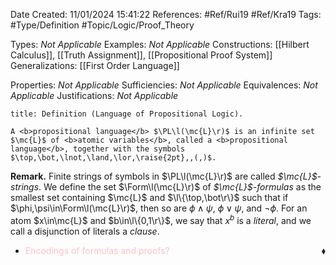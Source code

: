 <div class="topSpace"></div>

Date Created: 11/01/2024 15:41:22
References: #Ref/Rui19 #Ref/Kra19
Tags: #Type/Definition #Topic/Logic/Proof_Theory

Types: <i>Not Applicable</i>
Examples: <i>Not Applicable</i>
Constructions: [[Hilbert Calculus]], [[Truth Assignment]], [[Propositional Proof System]]
Generalizations: [[First Order Language]]

Properties: <i>Not Applicable</i>
Sufficiencies: <i>Not Applicable</i>
Equivalences: <i>Not Applicable</i>
Justifications: <i>Not Applicable</i>

``` ad-Definition
title: Definition (Language of Propositional Logic).

A <b>propositional language</b> $\PL\l(\mc{L}\r)$ is an infinite set $\mc{L}$ of <b>atomic variables</b>, called a <b>propositional language</b>, together with the symbols $\top,\bot,\lnot,\land,\lor,\raise{2pt},,(,)$.

```

<b>Remark.</b> Finite strings of symbols in $\PL\l(\mc{L}\r)$ are called <i>$\mc{L}$-strings</i>. We define the set $\Form\l(\mc{L}\r)$ of <i>$\mc{L}$-formulas</i> as the smallest set containing $\mc{L}$ and $\l\{\top,\bot\r\}$ such that if $\phi,\psi\in\Form\l(\mc{L}\r)$, then so are $\phi\land\psi$, $\phi\lor\psi$, and $\lnot\phi$. For an atom $x\in\mc{L}$ and $b\in\l\{0,1\r\}$, we say that $x^b$ is a <i>literal</i>, and we call a disjunction of literals a <i>clause</i>.
* <span style="color:pink">Encodings of formulas and proofs?</span><span style="float:right;">$\blacklozenge$</span>
